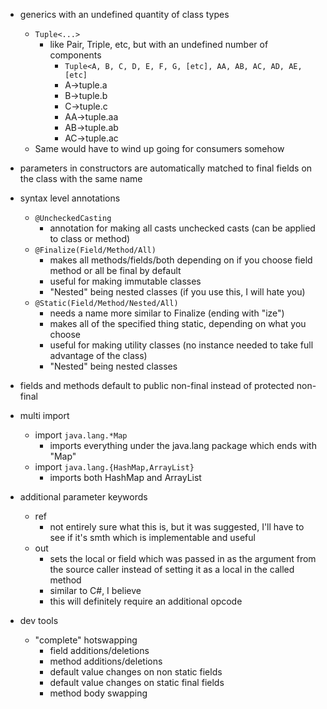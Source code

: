 - generics with an undefined quantity of class types
    - `Tuple<...>`
        - like Pair, Triple, etc, but with an undefined number of components
            - `Tuple<A, B, C, D, E, F, G, [etc], AA, AB, AC, AD, AE, [etc]`
            - A->tuple.a
            - B->tuple.b
            - C->tuple.c
            - AA->tuple.aa
            - AB->tuple.ab
            - AC->tuple.ac
    - Same would have to wind up going for consumers somehow
- parameters in constructors are automatically matched to final fields on the class with the same name
- syntax level annotations
    - `@UncheckedCasting`
        - annotation for making all casts unchecked casts (can be applied to class or method)
    - `@Finalize(Field/Method/All)`
        - makes all methods/fields/both depending on if you choose field method or all be final by default
        - useful for making immutable classes
        - "Nested" being nested classes (if you use this, I will hate you)
    - `@Static(Field/Method/Nested/All)`
        - needs a name more similar to Finalize (ending with "ize")
        - makes all of the specified thing static, depending on what you choose
        - useful for making utility classes (no instance needed to take full advantage of the class)
        - "Nested" being nested classes 
- fields and methods default to public non-final instead of protected non-final
- multi import
    - import `java.lang.*Map`
        - imports everything under the java.lang package which ends with "Map"
    - import `java.lang.{HashMap,ArrayList}`
        - imports both HashMap and ArrayList
- additional parameter keywords
    - ref
        - not entirely sure what this is, but it was suggested, I'll have to see if it's smth which is implementable and useful
    - out
        - sets the local or field which was passed in as the argument from the source caller instead of setting it as a local in the called method
        - similar to C#, I believe
        - this will definitely require an additional opcode

- dev tools
    - "complete" hotswapping 
        - field additions/deletions
        - method additions/deletions
        - default value changes on non static fields
        - default value changes on static final fields
        - method body swapping